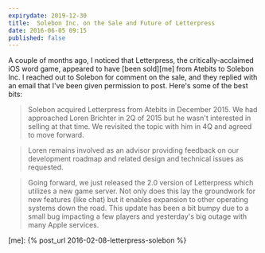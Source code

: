 ```yaml
---
expirydate: 2019-12-30
title:  Solebon Inc. on the Sale and Future of Letterpress
date: 2016-06-05 09:15
published: false
---
```


A couple of months ago, I noticed that Letterpress, the critically-acclaimed iOS word game, appeared to have [been sold][me] from Atebits to Solebon Inc. I reached out to Solebon for comment on the sale, and they replied with an email that I've been given permission to post. Here's some of the best bits: 

> Solebon acquired Letterpress from Atebits in December 2015. We had approached Loren Brichter in 2Q of 2015 but he wasn't interested in selling at that time. We revisited the topic with him in 4Q and agreed to move forward. 

> Loren remains involved as an advisor providing feedback on our development roadmap and related design and technical issues as requested.

> Going forward, we just released the 2.0 version of Letterpress which utilizes a new game server. Not only does this lay the groundwork for new features (like chat) but it enables expansion to other operating systems down the road. This update has been a bit bumpy due to a small bug impacting a few players and yesterday's big outage with many Apple services. 


[me]: {% post_url 2016-02-08-letterpress-solebon %}
